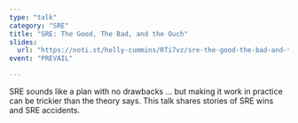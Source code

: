 ```yaml
---
type: "talk"
category: "SRE"
title: "SRE: The Good, The Bad, and the Ouch"
slides:
  url: "https://noti.st/holly-cummins/RTi7vz/sre-the-good-the-bad-and-the-ouch"
event: "PREVAIL"

---
```

SRE sounds like a plan with no drawbacks … but making it work in practice can be trickier than the theory says. This talk shares stories of SRE wins and SRE accidents.